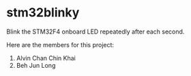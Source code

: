 # stm32blinky
Blink the STM32F4 onboard LED repeatedly after each second.

Here are the members for this project:
  1. Alvin Chan Chin Khai
  2. Beh Jun Long
